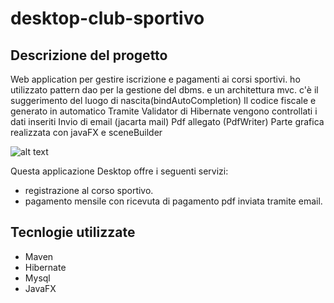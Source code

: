 # desktop-club-sportivo

## Descrizione del progetto

Web application per gestire iscrizione e pagamenti ai corsi sportivi.
ho utilizzato pattern dao per la gestione del dbms. e un architettura mvc.
c'è il suggerimento del luogo di nascita(bindAutoCompletion)
Il codice fiscale e generato in automatico
Tramite Validator di Hibernate vengono controllati i dati inseriti
Invio di email (jacarta mail)
Pdf allegato (PdfWriter)
Parte grafica realizzata con javaFX e sceneBuilder

![alt text](https://github.com/vitocangiano/sport-club-desktop/image.jpg?raw=true)

Questa applicazione Desktop offre i seguenti servizi:

- registrazione al corso sportivo.
- pagamento mensile con ricevuta di pagamento pdf inviata tramite email.


## Tecnlogie utilizzate

- Maven
- Hibernate
- Mysql
- JavaFX





